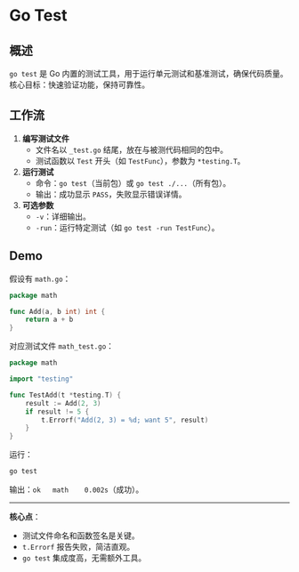 



# Go Test

## 概述  
`go test` 是 Go 内置的测试工具，用于运行单元测试和基准测试，确保代码质量。核心目标：快速验证功能，保持可靠性。

## 工作流  
1. **编写测试文件**  
   - 文件名以 `_test.go` 结尾，放在与被测代码相同的包中。  
   - 测试函数以 `Test` 开头（如 `TestFunc`），参数为 `*testing.T`。  
2. **运行测试**  
   - 命令：`go test`（当前包）或 `go test ./...`（所有包）。  
   - 输出：成功显示 `PASS`，失败显示错误详情。  
3. **可选参数**  
   - `-v`：详细输出。  
   - `-run`：运行特定测试（如 `go test -run TestFunc`）。  

## Demo  
假设有 `math.go`：  
```go
package math

func Add(a, b int) int {
    return a + b
}
```

对应测试文件 `math_test.go`：  
```go
package math

import "testing"

func TestAdd(t *testing.T) {
    result := Add(2, 3)
    if result != 5 {
        t.Errorf("Add(2, 3) = %d; want 5", result)
    }
}
```

运行：  
```bash
go test
```
输出：`ok   math    0.002s`（成功）。

---

**核心点**：  
- 测试文件命名和函数签名是关键。  
- `t.Errorf` 报告失败，简洁直观。  
- `go test` 集成度高，无需额外工具。
